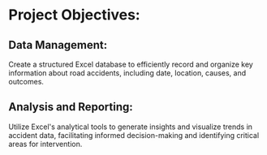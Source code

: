 # Project Objectives:
## Data Management: 
Create a structured Excel database to efficiently record and organize key information about road accidents, including date, location, causes, and outcomes.
## Analysis and Reporting: 
Utilize Excel's analytical tools to generate insights and visualize trends in accident data, facilitating informed decision-making and identifying critical areas for intervention.


